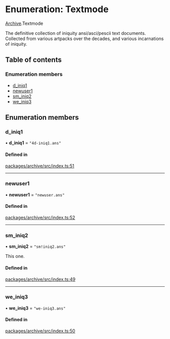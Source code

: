 # Enumeration: Textmode

[Archive](../modules/Archive.md).Textmode

The definitive collection of iniquity ansi/asci/pescii text documents.
Collected from various artpacks over the decades, and various incarnations of iniquity.

## Table of contents

### Enumeration members

- [d\_iniq1](Archive.Textmode.md#d_iniq1)
- [newuser1](Archive.Textmode.md#newuser1)
- [sm\_iniq2](Archive.Textmode.md#sm_iniq2)
- [we\_iniq3](Archive.Textmode.md#we_iniq3)

## Enumeration members

### d\_iniq1

• **d\_iniq1** = `"4d-iniq1.ans"`

#### Defined in

[packages/archive/src/index.ts:51](https://github.com/iniquitybbs/iniquity/blob/ab60d91/packages/archive/src/index.ts#L51)

___

### newuser1

• **newuser1** = `"newuser.ans"`

#### Defined in

[packages/archive/src/index.ts:52](https://github.com/iniquitybbs/iniquity/blob/ab60d91/packages/archive/src/index.ts#L52)

___

### sm\_iniq2

• **sm\_iniq2** = `"sm!iniq2.ans"`

This one.

#### Defined in

[packages/archive/src/index.ts:49](https://github.com/iniquitybbs/iniquity/blob/ab60d91/packages/archive/src/index.ts#L49)

___

### we\_iniq3

• **we\_iniq3** = `"we-iniq3.ans"`

#### Defined in

[packages/archive/src/index.ts:50](https://github.com/iniquitybbs/iniquity/blob/ab60d91/packages/archive/src/index.ts#L50)
